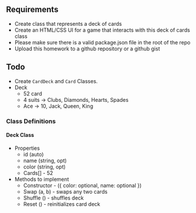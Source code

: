 ## Requirements

- Create class that represents a deck of cards
- Create an HTML/CSS UI for a game that interacts with this deck of cards class
- Please make sure there is a valid package.json file in the root of the repo
- Upload this homework to a github repository or a github gist

## Todo

- Create `CardDeck` and `Card` Classes.
- Deck
  - 52 card
  - 4 suits -> Clubs, Diamonds, Hearts, Spades
  - Ace -> 10, Jack, Queen, King

### Class Definitions

#### Deck Class

- Properties
  - id (auto)
  - name (string, opt)
  - color (string, opt)
  - Cards[] - 52
- Methods to implement
  - Constructor - ({ color: optional, name: optional })
  - Swap (a, b) - swaps any two cards
  - Shuffle () - shuffles deck
  - Reset () - reinitializes card deck
